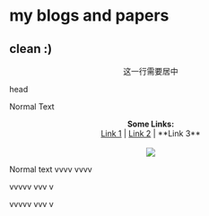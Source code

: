 # my blogs and papers

## clean :)

<center>这一行需要居中</center>

head

Normal Text

<p align="center">
  <b>Some Links:</b><br>
  <a href="#">Link 1</a> |
  <a href="#">Link 2</a> |
  **Link 3**
  <br><br>
  <img src="http://s.4cdn.org/image/title/105.gif">
</p>

Normal text
vvvv
vvvv


vvvvv
vvv
v



vvvvv
vvv
v
